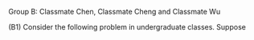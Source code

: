 Group B: Classmate Chen, Classmate Cheng and Classmate Wu

\(B1\) Consider the following problem in undergraduate classes. Suppose

